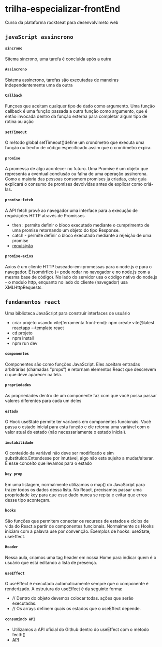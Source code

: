 # trilha-especializar-frontEnd
Curso da plataforma rocktseat para desenvolvimeto web
## `javaScript assincrono`
#### `síncrono`
Sitema sincrono, uma tarefa é concluida após a outra
#### `Assincrono`
Sistema assincrono, tarefas são executadas de maneiras independentemente uma da outra
#### `Callback`
Funçoes que aceitam qualquer tipo de dado como argumento.
Uma função callback é uma função passada a outra função como argumento, que é então invocada dentro da função externa para completar algum tipo de rotina ou ação
#### `setTimeout`
O método global setTimeout()define um cronômetro que executa uma função ou trecho de código especificado assim que o cronômetro expira.
#### `promise`
A promessa de algo acontecer no futuro. Uma Promise é um objeto que representa a eventual conclusão ou falha de uma operação assíncrona. Como a maioria das pessoas consomem promises já criadas, este guia explicará o consumo de promises devolvidas antes de explicar como criá-las.
#### `promise-fetch`
A API fetch provê ao navegador uma interface para a execução de requisições HTTP através de Promisses
- then : permite definir o bloco executado mediante o cumprimento de uma promise retornando um objeto do tipo Response.
- catch - permite definir o bloco executado mediante a rejeição de uma promise
- [requisição](https://www.alura.com.br/artigos/metodos-de-requisicao-do-http)
#### `promise-axios`
Axios é um cliente HTTP baseado-em-promessas para o node.js e para o navegador. É isomórfico (= pode rodar no navegador e no node.js com a mesma base de código). No lado do servidor usa o código nativo do node.js - o modulo http, enquanto no lado do cliente (navegador) usa XMLHttpRequests.

## `fundamentos react`
Uma biblioteca JavaScript para construir interfaces de usuário
- criar projeto usando vite(ferramenta front-end):  npm create vite@latest reactapp --template react
- cd projeto
- npm install
- npm run dev
#### `componentes`
Componentes são como funções JavaScript. Eles aceitam entradas arbitrárias (chamadas “props”) e retornam elementos React que descrevem o que deve aparecer na tela.
#### `propriedades`
As propriedades dentro de um componente faz com que você possa passar valores diferentes para cada um deles
#### `estado`
O Hook useState permite ter variáveis em componentes funcionais. Você passa o estado inicial para esta função e ele retorna uma variável com o valor atual do estado (não necessariamente o estado inicial).
#### `imutabilidade`
O conteúdo da variável não deve ser modificado e sim substituído.Entendesse por imutável, algo não esta sujeito a mudar/alterar. É esse conceito que levamos para o estado

#### `key prop`
Em uma listagem, normalmente utilizamos o map() do JavaScript para trazer todos os dados dessa lista. No React, precisamos passar uma propriedade key para que esse dado nunca se repita e evitar que erros desse tipo aconteçam.
#### `hooks`
São funções que permitem conectar os recursos de estados e ciclos de vida do React a partir de componentes funcionais. Normalmente os Hooks iniciam com a palavra use por convenção. Exemplos de hooks: useState, useEffect.
#### `Header`
Nessa aula, criamos uma tag header em nossa Home para indicar quem é o usuário que está editando a lista de presença.
#### `useEffect`
O useEffect é executado automaticamente sempre que o componente é renderizado.
A estrutura do useEffect é da seguinte forma:
- // Dentro do objeto devemos colocar todas. ações que serão executadas.
- // Os arrays definem quais os estados que o useEffect depende.

#### `consumindo API`
- Utilizamos a API oficial do Github dentro do useEffect com o método fecth()
- [API](https://api.github.com/users)
